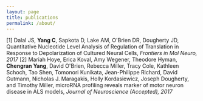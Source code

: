 ```yaml
---
layout: page
title: publications
permalink: /about/
---
```


[1] Dalal JS, __Yang C__, Sapkota D, Lake AM, O'Brien DR, Dougherty JD, Quantitative Nucleotide Level Analysis of Regulation of Translation in Response to Depolarization of Cultured Neural Cells, _Frontiers in Mol Neuro, 2017_
[2] Mariah Hoye, Erica Koval, Amy Wegener, Theodore Hyman, __Chengran Yang__, David O'Brien, Rebecca Miller, Tracy Cole, Kathleen Schoch, Tao Shen, Tomonori Kunikata, Jean-Philippe Richard, David Gutmann, Nicholas J. Maragakis, Holly Kordasiewicz, Joseph Dougherty, and Timothy Miller, microRNA profiling reveals marker of motor neuron disease in ALS models, _Journal of Neuroscience (Accepted), 2017_
